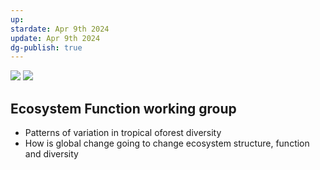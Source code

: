 ```yaml
---
up: 
stardate: Apr 9th 2024
update: Apr 9th 2024
dg-publish: true
---
```


![](https://i.imgur.com/xiLtOD7.png)
![](https://i.imgur.com/YK6rJZ7.png)

## Ecosystem Function working group

- Patterns of variation in tropical oforest diversity
- How is global change going to change ecosystem structure, function and diversity





